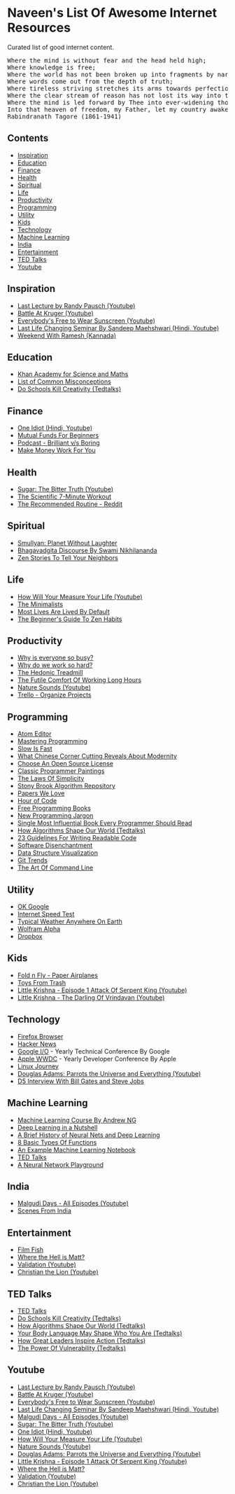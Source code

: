 # Naveen's List Of Awesome Internet Resources
Curated list of good internet content.

<pre>
Where the mind is without fear and the head held high;
Where knowledge is free;
Where the world has not been broken up into fragments by narrow domestic walls;
Where words come out from the depth of truth;
Where tireless striving stretches its arms towards perfection;
Where the clear stream of reason has not lost its way into the dreary desert sand of dead habit;
Where the mind is led forward by Thee into ever-widening thought and action;
Into that heaven of freedom, my Father, let my country awake.
Rabindranath Tagore (1861-1941)
</pre>

## Contents
- [Inspiration](#inspiration)
- [Education](#education)
- [Finance](#finance)
- [Health](#health)
- [Spiritual](#spiritual)
- [Life](#life)
- [Productivity](#productivity)
- [Programming](#programming)
- [Utility](#utility)
- [Kids](#kids)
- [Technology](#technology)
- [Machine Learning](#machine-learning)
- [India](#india)
- [Entertainment](#entertainment)
- [TED Talks](#ted-talks)
- [Youtube](#youtube)

## Inspiration
- [Last Lecture by Randy Pausch (Youtube)](https://www.youtube.com/watch?v=ji5_MqicxSo)
- [Battle At Kruger (Youtube)](https://www.youtube.com/watch?v=LU8DDYz68kM)
- [Everybody's Free to Wear Sunscreen (Youtube)](https://www.youtube.com/watch?v=MQlJ3vOp6nI)
- [Last Life Changing Seminar By Sandeep Maehshwari (Hindi, Youtube)](https://www.youtube.com/watch?v=eDiA1p5DlLg)
- [Weekend With Ramesh (Kannada)](https://www.zee5.com/tvshows/details/witness-an-inspiration-journey/0-6-43)

## Education
- [Khan Academy for Science and Maths](https://www.khanacademy.org/)
- [List of Common Misconceptions](https://en.wikipedia.org/wiki/List_of_common_misconceptions)
- [Do Schools Kill Creativity (Tedtalks)](https://www.ted.com/talks/ken_robinson_says_schools_kill_creativity)

## Finance
- [One Idiot (Hindi, Youtube)](https://www.youtube.com/watch?v=vU1l1TB7GzI)
- [Mutual Funds For Beginners](https://unovest.co/2019/02/mutual-funds-beginners/)
- [Podcast - Brilliant v/s Boring](https://www.npr.org/sections/money/2016/03/04/469247400/episode-688-brilliant-vs-boring)
- [Make Money Work For You](https://retired.re-ynd.com/make-money-work-for-you/)

## Health
- [Sugar: The Bitter Truth (Youtube)](https://www.youtube.com/watch?v=dBnniua6-oM)
- [The Scientific 7-Minute Workout](https://well.blogs.nytimes.com/2013/05/09/the-scientific-7-minute-workout/)
- [The Recommended Routine - Reddit](https://www.reddit.com/r/bodyweightfitness/wiki/kb/recommended_routine)

## Spiritual
- [Smullyan: Planet Without Laughter](https://www-cs-faculty.stanford.edu/~knuth/smullyan.html)
- [Bhagavadgita Discourse By Swami Nikhilananda](https://www-cs-faculty.stanford.edu/~knuth/smullyan.html)
- [Zen Stories To Tell Your Neighbors](http://truecenterpublishing.com/zenstory/zenstory.html)

## Life
- [How Will Your Measure Your Life (Youtube)](https://www.youtube.com/watch?v=tvos4nORf_Y)
- [The Minimalists](https://www.theminimalists.com/start/)
- [Most Lives Are Lived By Default](https://www.raptitude.com/2012/07/most-lives-are-lived-by-default/)
- [The Beginner's Guide To Zen Habits](https://zenhabits.net/the-beginners-guide-to-zen-habits-a-guided-tour/)

## Productivity
- [Why is everyone so busy?](https://www.economist.com/christmas-specials/2014/12/20/why-is-everyone-so-busy)
- [Why do we work so hard?](https://www.1843magazine.com/features/why-do-we-work-so-hard)
- [The Hedonic Treadmill](https://www.happierhuman.com/hedonic-treadmill/)
- [The Futile Comfort Of Working Long Hours](https://codewithoutrules.com/2018/02/11/working-long-hours/)
- [Nature Sounds (Youtube)](https://www.youtube.com/playlist?list=PL0997F448578D8566)
- [Trello - Organize Projects](https://trello.com/)

## Programming
- [Atom Editor](https://atom.io/)
- [Mastering Programming](https://www.facebook.com/notes/kent-beck/mastering-programming/1184427814923414/)
- [Slow Is Fast](http://www.programmerfu.com/2017/04/20/fast-is-slow-slow-is-smooth-smooth-is-fast.html)
- [What Chinese Corner Cutting Reveals About Modernity](https://aeon.co/essays/what-chinese-corner-cutting-reveals-about-modernity)
- [Choose An Open Source License](https://choosealicense.com/)
- [Classic Programmer Paintings](http://classicprogrammerpaintings.com/)
- [The Laws Of Simplicity](http://lawsofsimplicity.com/)
- [Stony Brook Algorithm Repository](http://algorist.com/algorist.html)
- [Papers We Love](https://github.com/papers-we-love/papers-we-love)
- [Hour of Code](https://code.org/learn)
- [Free Programming Books](https://github.com/EbookFoundation/free-programming-books/blob/master/free-programming-books.md)
- [New Programming Jargon](https://blog.codinghorror.com/new-programming-jargon/)
- [Single Most Influential Book Every Programmer Should Read](https://stackoverflow.com/questions/1711/what-is-the-single-most-influential-book-every-programmer-should-read)
- [How Algorithms Shape Our World (Tedtalks)](https://www.ted.com/talks/kevin_slavin_how_algorithms_shape_our_world)
- [23 Guidelines For Writing Readable Code](https://alemil.com/guidelines-for-writing-readable-code)
- [Software Disenchantment](http://tonsky.me/blog/disenchantment/)
- [Data Structure Visualization](https://www.cs.usfca.edu/~galles/visualization/Algorithms.html)
- [Git Trends](http://gittrends.io/#/explore?page=1&language=All&domain=All&growth=All)
- [The Art Of Command Line](https://github.com/jlevy/the-art-of-command-line)

## Utility
- [OK Google](https://ok-google.io/)
- [Internet Speed Test](https://fast.com/)
- [Typical Weather Anywhere On Earth](https://weatherspark.com/)
- [Wolfram Alpha](https://www.wolframalpha.com/)
- [Dropbox](https://www.dropbox.com/)

## Kids
- [Fold n Fly - Paper Airplanes](https://www.foldnfly.com/#/1-1-1-1-1-1-1-1-2)
- [Toys From Trash](http://www.arvindguptatoys.com/toys.html)
- [Little Krishna - Episode 1 Attack Of Serpent King (Youtube)](https://www.youtube.com/watch?v=z1p7Lo8nwNI&list=ELuHus5qSip_2Z7KxIrOxQWg)
- [Little Krishna - The Darling Of Vrindavan (Youtube)](https://www.youtube.com/watch?v=67S2RDPqoOU)

## Technology
- [Firefox Browser](https://www.mozilla.org/en-US/firefox/)
- [Hacker News](https://news.ycombinator.com/)
- [Google I/O](https://events.google.com/io/) - Yearly Technical Conference By Google
- [Apple WWDC](https://developer.apple.com/wwdc19/) - Yearly Developer Conference By Apple
- [Linux Journey](https://linuxjourney.com/)
- [Douglas Adams: Parrots the Universe and Everything (Youtube)](https://www.youtube.com/watch?v=_ZG8HBuDjgc)
- [D5 Interview With Bill Gates and Steve Jobs](http://allthingsd.com/20071224/best-of-2007-video-d5-interview-with-bill-gates-and-steve-jobs/)

## Machine Learning
- [Machine Learning Course By Andrew NG](https://www.coursera.org/learn/machine-learning)
- [Deep Learning in a Nutshell](https://devblogs.nvidia.com/deep-learning-nutshell-core-concepts/)
- [A Brief History of Neural Nets and Deep Learning](http://www.andreykurenkov.com/writing/ai/a-brief-history-of-neural-nets-and-deep-learning/)
- [8 Basic Types Of Functions](http://mathonweb.com/help_ebook/html/functions_4.htm)
- [An Example Machine Learning Notebook](https://github.com/rhiever/Data-Analysis-and-Machine-Learning-Projects/blob/master/example-data-science-notebook/Example%20Machine%20Learning%20Notebook.ipynb)
- [TED Talks](https://gallery.keshif.me/tedtalks)
- [A Neural Network Playground](http://playground.tensorflow.org/)

## India
- [Malgudi Days - All Episodes (Youtube)](https://www.youtube.com/watch?v=aEjfHV0YbII&list=PL_c7L8RcICKpLCrTT_ZlyBlooup2aHBjT)
- [Scenes From India](http://archive.boston.com/bigpicture/2008/09/scenes_from_india.html)

## Entertainment
- [Film Fish](https://www.film-fish.com/)
- [Where the Hell is Matt?](https://www.youtube.com/watch?v=zlfKdbWwruY&gl=IN&hl=en-GB)
- [Validation (Youtube)](https://www.youtube.com/watch?v=Cbk980jV7Ao)
- [Christian the Lion (Youtube)](https://www.youtube.com/watch?v=btuxO-C2IzE&feature=fvst)

## TED Talks
- [TED Talks](https://gallery.keshif.me/tedtalks)
- [Do Schools Kill Creativity (Tedtalks)](https://www.ted.com/talks/ken_robinson_says_schools_kill_creativity)
- [How Algorithms Shape Our World (Tedtalks)](https://www.ted.com/talks/kevin_slavin_how_algorithms_shape_our_world)
- [Your Body Language May Shape Who You Are (Tedtalks)](https://www.ted.com/talks/amy_cuddy_your_body_language_shapes_who_you_are?referrer=playlist-the_most_popular_talks_of_all)
- [How Great Leaders Inspire Action (Tedtalks)](https://www.ted.com/talks/simon_sinek_how_great_leaders_inspire_action?referrer=playlist-the_most_popular_talks_of_all&language=en)
- [The Power Of Vulnerability (Tedtalks)](https://www.ted.com/talks/brene_brown_on_vulnerability?referrer=playlist-the_most_popular_talks_of_all&language=en)

## Youtube
- [Last Lecture by Randy Pausch (Youtube)](https://www.youtube.com/watch?v=ji5_MqicxSo)
- [Battle At Kruger (Youtube)](https://www.youtube.com/watch?v=LU8DDYz68kM)
- [Everybody's Free to Wear Sunscreen (Youtube)](https://www.youtube.com/watch?v=MQlJ3vOp6nI)
- [Last Life Changing Seminar By Sandeep Maehshwari (Hindi, Youtube)](https://www.youtube.com/watch?v=eDiA1p5DlLg)
- [Malgudi Days - All Episodes (Youtube)](https://www.youtube.com/watch?v=aEjfHV0YbII&list=PL_c7L8RcICKpLCrTT_ZlyBlooup2aHBjT)
- [Sugar: The Bitter Truth (Youtube)](https://www.youtube.com/watch?v=dBnniua6-oM)
- [One Idiot (Hindi, Youtube)](https://www.youtube.com/watch?v=vU1l1TB7GzI)
- [How Will Your Measure Your Life (Youtube)](https://www.youtube.com/watch?v=tvos4nORf_Y)
- [Nature Sounds (Youtube)](https://www.youtube.com/playlist?list=PL0997F448578D8566)
- [Douglas Adams: Parrots the Universe and Everything (Youtube)](https://www.youtube.com/watch?v=_ZG8HBuDjgc)
- [Little Krishna - Episode 1 Attack Of Serpent King (Youtube)](https://www.youtube.com/watch?v=z1p7Lo8nwNI&list=ELuHus5qSip_2Z7KxIrOxQWg)
- [Where the Hell is Matt?](https://www.youtube.com/watch?v=zlfKdbWwruY&gl=IN&hl=en-GB)
- [Validation (Youtube)](https://www.youtube.com/watch?v=Cbk980jV7Ao)
- [Christian the Lion (Youtube)](https://www.youtube.com/watch?v=btuxO-C2IzE&feature=fvst)





